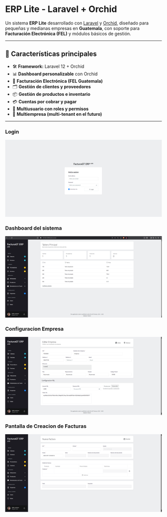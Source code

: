 # ERP Lite - Laravel + Orchid

Un sistema **ERP Lite** desarrollado con [Laravel](https://laravel.com) y [Orchid](https://orchid.software/), diseñado para pequeñas y medianas empresas en **Guatemala**, con soporte para **Facturación Electrónica (FEL)** y módulos básicos de gestión.

---

## 🚀 Características principales

- 🛠️ **Framework:** Laravel 12 + Orchid
- 📊 **Dashboard personalizable** con Orchid
- 🧾 **Facturación Electrónica (FEL Guatemala)**
- 🗂️ **Gestión de clientes y proveedores**
- 📦 **Gestión de productos e inventario**
- 💳 **Cuentas por cobrar y pagar**
- 👤 **Multiusuario con roles y permisos**
- 🏢 **Multiempresa (multi-tenant en el futuro)**

---

### Login
![Login](screenshots/Login.png)

### Dashboard del sistema
![Dashboard](screenshots/Dashboard.png)

### Configuracion Empresa
![Empresa](screenshots/Empresa.png)

### Pantalla de Creacion de Facturas
![Empresa](screenshots/Facturas.png)